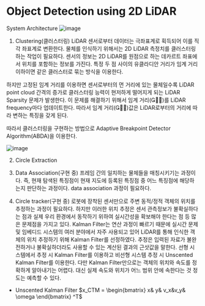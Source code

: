 # Object Detection using 2D LiDAR


System Architecture
![image](https://github.com/eunseon02/multi_turtlebot3/assets/108911413/2fef21a5-3c62-479c-bbd7-565bf1194350)


1. Clustering(클러스터링)
LiDAR 센서로부터 데이터는 극좌표계로 획득되어 이를 직각 좌표계로 변환한다. 물체를 인식하기 위해서는 2D LiDAR 측정치를 클러스터링하는 작업이 필요하다. 센서의 정보는 2D LiDAR를 원점으로 하는 데카르트 좌표에서 위치를 포함하는 정보를 가진다. 특정 두 점 사이의 유클라디안 거리가 임계 거리 이하이면 같은 클러스터로 묶는 방식을 이용한다.

 하지만 고정된 임계 거리를 이용하면 센서로부터의 먼 거리에 있는 물체일수록 LiDAR point cloud 간격의 증가로 클러스터링 능력이 현저하게 떨어지게 되는 LiDAR Sparsity 문제가 발생한다. 이 문제를 해결하기 위해서 임계 거리()를 LiDAR frequency마다 업데이트한다. 따라서 임계 거리()값은 LiDAR로부터의 거리에 따라 변하는 특징을 갖게 된다.
 
 따라서 클러스터링을 구현하는 방법으로 Adaptive Breakpoint Detector Algorithm(ABDA)을 이용한다.

 ![image](https://github.com/eunseon02/multi_turtlebot3/assets/108911413/e9ff6622-c257-4b6e-8a02-80a742187d8a)


2. Circle Extraction

4. Data Association(구현 중)
프레임 간의 일치하는 물체들을 매칭시키기는 과정이다. 즉, 현재 탐색된 특징점이 현재 지도에 등록된 특징점 중 어느 특징점에 해당하
는지 판단하는 과정이다. data association 과정이 필요하다.

5. Circle tracker(구현 중)
로봇에 장착된 센서만으로 주변 동적/정적 객체의 위치를 추정하는 과정이 필요하다. 하지만 이러한 위치 추정은 센서 관측정보가 불확실하다는 점과 실제 우리 환경에서 동작하기 위하여 실시간성을 확보해야 한다는 점 등 많은 문제점을 가지고 있다. Kalman Filter는 연산 과정이 빠르기 때문에 실시간 문제 및 임베디드 시스템의 여러 분야에서 자주 사용되고 있어 LiDAR를 통해 인식한 객체의 위치 추정하기 위해 Kalman Filter를 선정하였다. 추정은 입력된 자료가 불완전하거나 불확실하더라도 사용할 수 있는 계산된 결과의 근삿값을 말한다. 선형 시스템에서 추정 시 Kalman Filter를 이용하고 비선형 시스템 추정 시 Unscented Kalman Filter를 이용한다. 다만 Kalman Filter만으로는 객체의 위치와 속도를 정확하게 알아내기는 어렵다. 대신 실제 속도와 위치가 어느 범위 안에 속한다는 것 정도는 예측할 수 있다.

- Unscented Kalman Filter
  $x_CTM =  \begin{bmatrix} x& y& v_x&v_y& \omega  \end{bmatrix} ^T$
